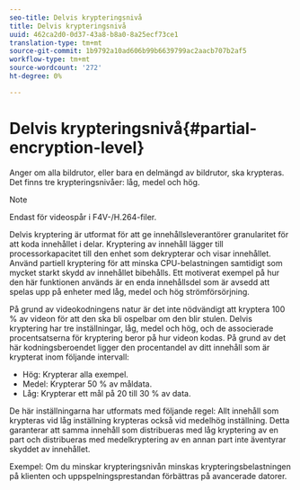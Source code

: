 ```yaml
---
seo-title: Delvis krypteringsnivå
title: Delvis krypteringsnivå
uuid: 462ca2d0-0d37-43a8-b8a0-8a25ecf73ce1
translation-type: tm+mt
source-git-commit: 1b9792a10ad606b99b6639799ac2aacb707b2af5
workflow-type: tm+mt
source-wordcount: '272'
ht-degree: 0%

---
```



# Delvis krypteringsnivå{#partial-encryption-level}

Anger om alla bildrutor, eller bara en delmängd av bildrutor, ska krypteras. Det finns tre krypteringsnivåer: låg, medel och hög.

>[!NOTE]
>
>Endast för videospår i F4V-/H.264-filer.

Delvis kryptering är utformat för att ge innehållsleverantörer granularitet för att koda innehållet i delar. Kryptering av innehåll lägger till processorkapacitet till den enhet som dekrypterar och visar innehållet. Använd partiell kryptering för att minska CPU-belastningen samtidigt som mycket starkt skydd av innehållet bibehålls. Ett motiverat exempel på hur den här funktionen används är en enda innehållsdel som är avsedd att spelas upp på enheter med låg, medel och hög strömförsörjning.

På grund av videokodningens natur är det inte nödvändigt att kryptera 100 % av videon för att den ska bli ospelbar om den blir stulen. Delvis kryptering har tre inställningar, låg, medel och hög, och de associerade procentsatserna för kryptering beror på hur videon kodas. På grund av det här kodningsberoendet ligger den procentandel av ditt innehåll som är krypterat inom följande intervall:

* Hög: Krypterar alla exempel.
* Medel: Krypterar 50 % av måldata.
* Låg: Krypterar ett mål på 20 till 30 % av data.

De här inställningarna har utformats med följande regel: Allt innehåll som krypteras vid låg inställning krypteras också vid medelhög inställning. Detta garanterar att samma innehåll som distribueras med låg kryptering av en part och distribueras med medelkryptering av en annan part inte äventyrar skyddet av innehållet.

Exempel: Om du minskar krypteringsnivån minskas krypteringsbelastningen på klienten och uppspelningsprestandan förbättras på avancerade datorer.
